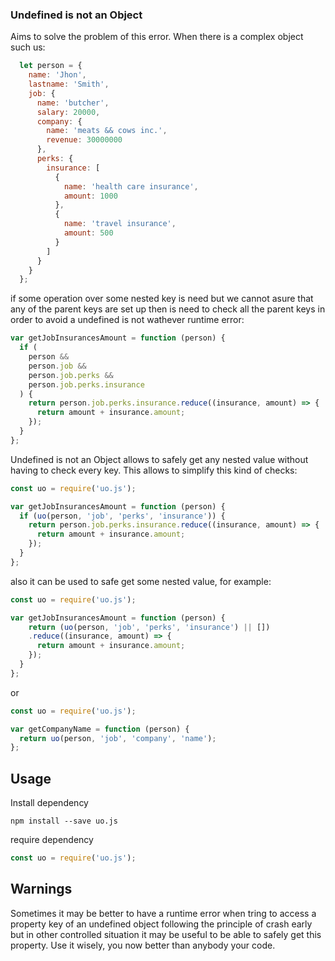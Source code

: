 ### Undefined is not an Object

Aims to solve the problem of this error. When there is a complex object such us:

```js
  let person = {
    name: 'Jhon',
    lastname: 'Smith',
    job: {
      name: 'butcher',
      salary: 20000,
      company: {
        name: 'meats && cows inc.',
        revenue: 30000000
      },
      perks: {
        insurance: [
          {
            name: 'health care insurance',
            amount: 1000
          },
          {
            name: 'travel insurance',
            amount: 500
          }
        ]
      }
    }
  };
```

if some operation over some nested key is need but we cannot
asure that any of the parent keys are set up then is need to 
check all the parent keys in order to avoid a undefined is not
wathever runtime error:

```js
var getJobInsurancesAmount = function (person) {
  if (
    person &&
    person.job &&
    person.job.perks &&
    person.job.perks.insurance
  ) {
    return person.job.perks.insurance.reduce((insurance, amount) => {
      return amount + insurance.amount;
    }); 
  }
};
```

Undefined is not an Object allows to safely get any nested value without
having to check every key. This allows to simplify this kind of checks:

```js
const uo = require('uo.js');

var getJobInsurancesAmount = function (person) {
  if (uo(person, 'job', 'perks', 'insurance')) {
    return person.job.perks.insurance.reduce((insurance, amount) => {
      return amount + insurance.amount;
    }); 
  }
};
```

also it can be used to safe get some nested value, for example:

```js
const uo = require('uo.js');

var getJobInsurancesAmount = function (person) {
    return (uo(person, 'job', 'perks', 'insurance') || [])
    .reduce((insurance, amount) => {
      return amount + insurance.amount;
    }); 
  }
};
```

or

```js
const uo = require('uo.js');

var getCompanyName = function (person) {
  return uo(person, 'job', 'company', 'name');
};
```

## Usage

Install dependency

```
npm install --save uo.js
```

require dependency

```js
const uo = require('uo.js');
```

## Warnings

Sometimes it may be better to have a runtime error when tring to access
a property key of an undefined object following the principle
of crash early but in other controlled situation it may be useful
to be able to safely get this property. Use it wisely, you now better
than anybody your code.
